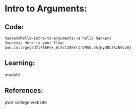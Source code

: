# Intro to Arguments:
## Code:
```bash
hacker@hello~intro-to-arguments:~$ hello hackers
Success! Here is your flag:
pwn.college{sd7i7RAPek_AlXsl20kYr1rVMAk.dhjNyUDL3kzN0czW}
```
## Learning:
module
## References:
 pwn college website
